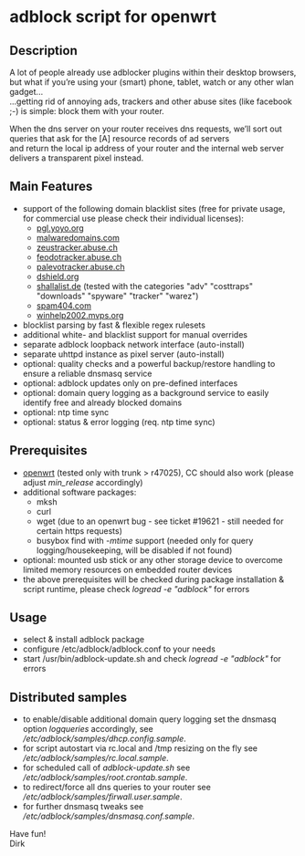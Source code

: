 # adblock script for openwrt

## Description
A lot of people already use adblocker plugins within their desktop browsers,  
but what if you’re using your (smart) phone, tablet, watch or any other wlan gadget...  
...getting rid of annoying ads, trackers and other abuse sites (like facebook ;-) is simple: block them with your router.  

When the dns server on your router receives dns requests, we’ll sort out queries that ask for the [A] resource records of ad servers  
and return the local ip address of your router and the internal web server delivers a transparent pixel instead.

## Main Features
* support of the following domain blacklist sites (free for private usage, for commercial use please check their individual licenses):
    * [pgl.yoyo.org](http://pgl.yoyo.org/adservers)
    * [malwaredomains.com](http://malwaredomains.com)
    * [zeustracker.abuse.ch](https://zeustracker.abuse.ch)
    * [feodotracker.abuse.ch](https://feodotracker.abuse.ch)
    * [palevotracker.abuse.ch](https://palevotracker.abuse.ch)
    * [dshield.org](http://dshield.org)
    * [shallalist.de](http://www.shallalist.de) (tested with the categories "adv" "costtraps" "downloads" "spyware" "tracker" "warez")
    * [spam404.com](http://www.spam404.com)
    * [winhelp2002.mvps.org](http://winhelp2002.mvps.org)
* blocklist parsing by fast & flexible regex rulesets
* additional white- and blacklist support for manual overrides
* separate adblock loopback network interface (auto-install)
* separate uhttpd instance as pixel server (auto-install)
* optional: quality checks and a powerful backup/restore handling to ensure a reliable dnsmasq service
* optional: adblock updates only on pre-defined interfaces
* optional: domain query logging as a background service to easily identify free and already blocked domains
* optional: ntp time sync
* optional: status & error logging (req. ntp time sync)

## Prerequisites
* [openwrt](https://openwrt.org) (tested only with trunk > r47025), CC should also work (please adjust *min_release* accordingly)
* additional software packages:
    * mksh
    * curl
    * wget (due to an openwrt bug - see ticket #19621 - still needed for certain https requests)
    * busybox find with *-mtime* support (needed only for query logging/housekeeping, will be disabled if not found)
* optional: mounted usb stick or any other storage device to overcome limited memory resources on embedded router devices
* the above prerequisites will be checked during package installation & script runtime, please check *logread -e "adblock"* for errors

## Usage
* select & install adblock package
* configure /etc/adblock/adblock.conf to your needs
* start /usr/bin/adblock-update.sh and check *logread -e "adblock"* for errors

## Distributed samples
* to enable/disable additional domain query logging set the dnsmasq option *logqueries* accordingly, see */etc/adblock/samples/dhcp.config.sample*.
* for script autostart via rc.local and /tmp resizing on the fly see */etc/adblock/samples/rc.local.sample*.
* for scheduled call of *adblock-update.sh* see */etc/adblock/samples/root.crontab.sample*.
* to redirect/force all dns queries to your router see */etc/adblock/samples/firwall.user.sample*.
* for further dnsmasq tweaks see */etc/adblock/samples/dnsmasq.conf.sample*.

Have fun!  
Dirk  
